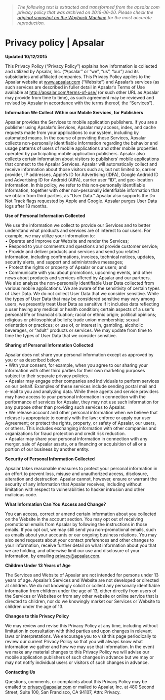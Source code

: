 > *The following text is extracted and transformed from the apsalar.com privacy policy that was archived on 2016-06-20. Please check the [original snapshot on the Wayback Machine](https://web.archive.org/web/20160620020545id_/https%3A//apsalar.com/privacy-policy) for the most accurate reproduction.*

# Privacy policy | Apsalar

**Updated 10/12/2015**

This Privacy Policy (“Privacy Policy”) explains how information is collected and utilized by Apsalar, Inc. (“Apsalar” or “we”, “us”, “our”) and its subsidiaries and affiliated companies. This Privacy Policy applies to the Apsalar website at www.apsalar.com (“Website”) and Apsalar’s services (as such services are described in fuller detail in Apsalar’s Terms of Use available at http://apsalar.com/terms-of-use/ (or such other URL as Apsalar may provide from time to time), as such agreement may be reviewed and revised by Apsalar in accordance with the terms thereof, the “Services”).

**Information We Collect Within our Mobile Services, for Publishers**

Apsalar provides the Services to mobile application publishers. If you are a publisher using Apsalar’s Services, Apsalar may access, index, and cache requests made from your applications to our system, including by automated means. In the course of providing these Services, Apsalar collects non-personally identifiable information regarding the behavior and usage patterns of users of mobile applications and other mobile properties operated by participating mobile application publishers. Apsalar also collects certain information about visitors to publishers’ mobile applications that connect to the Apsalar Services. Apsalar will automatically collect and receive information about those visitors such as, but not limited to, carrier provider, IP addresses, Apple’s ID for Advertising (IDFA), Google Android ID and Advertising ID for Android (AIFA), carrier user “ID”, and geo-location information. In this policy, we refer to this non-personally identifiable information, together with other non-personally identifiable information that we obtain from third parties, as “User Data.” Apsalar also supports the Do Not Track flags requested by Apple and Google. Apsalar purges User Data logs after 18 months.

**Use of Personal Information Collected**

We use the information we collect to provide our Services and to better understand what products and services are of interest to our users. For example, we may utilize your information to:  
• Operate and improve our Website and render the Services;  
• Respond to your comments and questions and provide customer service;  
• Provide and deliver products and services and send you related information, including confirmations, invoices, technical notices, updates, security alerts, and support and administrative messages;  
• Protect the rights or property of Apsalar or our users; and  
• Communicate with you about promotions, upcoming events, and other news about products and services offered by Apsalar and our partners.  
We also analyze the non-personally identifiable User Data collected from various mobile applications. We are aware of the sensitivity of certain types of User Data. We do not collect User Data that we consider sensitive. While the types of User Data that may be considered sensitive may vary among users, we presently treat User Data as sensitive if it includes data reflecting a user having any medical or health condition; certain aspects of a user’s personal life or financial situation; racial or ethnic origin; political opinions; religious or philosophical beliefs; trade union membership; sexual orientation or practices; or use of, or interest in, gambling, alcoholic beverages, or “adult” products or services. We may update from time to time the types of User Data that we consider sensitive.

**Sharing of Personal Information Collected**

Apsalar does not share your personal information except as approved by you or as described below:  
• With your consent, for example, when you agree to our sharing your information with other third parties for their own marketing purposes subject to their separate privacy policies.  
• Apsalar may engage other companies and individuals to perform services on our behalf. Examples of these services include sending postal mail and e-mail to you and analyzing data. While these agents and service providers may have access to your personal information in connection with the performance of services for Apsalar, they may not use such information for any purpose other than providing such services to Apsalar.  
• We release account and other personal information when we believe that release is appropriate to comply with the law; enforce or apply our user Agreement; or protect the rights, property, or safety of Apsalar, our users, or others. This includes exchanging information with other companies and organizations for fraud protection and credit risk reduction.  
• Apsalar may share your personal information in connection with any merger, sale of Apsalar assets, or a financing or acquisition of all or a portion of our business by another entity.

**Security of Personal Information Collected**

Apsalar takes reasonable measures to protect your personal information in an effort to prevent loss, misuse and unauthorized access, disclosure, alteration and destruction. Apsalar cannot, however, ensure or warrant the security of any information that Apsalar receives, including without limitation with respect to vulnerabilities to hacker intrusion and other malicious code.

**What Information Can You Access and Change?**

You can access, correct or amend certain information about you collected on the Website in the account section. You may opt out of receiving promotional emails from Apsalar by following the instructions in those emails. If you opt out, we may still send you non-promotional emails, such as emails about your accounts or our ongoing business relations. You may also send requests about your contact preferences and other changes to your information, receive further detail on what information about you that we are holding, and otherwise limit our use and disclosure of your information, by emailing privacy@apsalar.com.

**Children Under 13 Years of Age**

The Services and Website of Apsalar are not intended for persons under 13 years of age. Apsalar’s Services and Website are not developed or directed at children. We do not knowingly solicit or collect any personally identifiable information from children under the age of 13, either directly from users of the Services or Websites or from any other website or online service that is directed to children, nor do we knowingly market our Services or Website to children under the age of 13.

**Changes to this Privacy Policy**

We may review and revise this Privacy Policy at any time, including without limitation in consultation with third parties and upon changes in relevant laws or interpretations. We encourage you to visit this page periodically to review our current Privacy Policy so that you will always know what information we gather and how we may use that information. In the event we make any material changes to this Privacy Policy we will advise our mobile application publishers of such changes in advance but we may or may not notify individual users or visitors of such changes in advance.

**Contacting Us**

Questions, comments, or complaints about this Privacy Policy may be emailed to privacy@apsalar.com or mailed to Apsalar, Inc. at 480 Second Street, Suite 100, San Francisco, CA 94107, Attn: Privacy.
